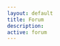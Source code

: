 ```yaml
---
layout: default
title: Forum
description: 
active: forum
---
```


<iframe id="forum_embed"
 src="javascript:void(0)"
 scrolling="no"
 frameborder="0"
 width="100%"
 height="700">
</iframe>

<script type="text/javascript">
 document.getElementById("forum_embed").src =
  "https://groups.google.com/forum/embed/?place=forum/code-for-tuscaloosa" +
  "&showsearch=true&showpopout=true&parenturl=" +
  encodeURIComponent(window.location.href);
</script> 
